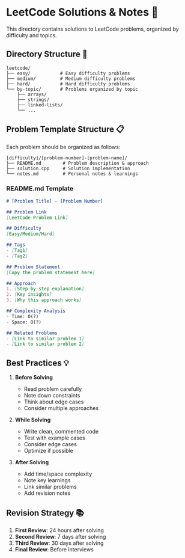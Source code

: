 # LeetCode Solutions & Notes 📝

This directory contains solutions to LeetCode problems, organized by difficulty and topics.

## Directory Structure 📂

```
leetcode/
├── easy/           # Easy difficulty problems
├── medium/         # Medium difficulty problems
├── hard/           # Hard difficulty problems
└── by-topic/       # Problems organized by topic
    ├── arrays/
    ├── strings/
    ├── linked-lists/
    └── ...
```

## Problem Template Structure 📋

Each problem should be organized as follows:

```
[difficulty]/[problem-number]-[problem-name]/
├── README.md        # Problem description & approach
├── solution.cpp     # Solution implementation
└── notes.md         # Personal notes & learnings
```

### README.md Template
```markdown
# [Problem Title] - [Problem Number]

## Problem Link
[LeetCode Problem Link]

## Difficulty
[Easy/Medium/Hard]

## Tags
- [Tag1]
- [Tag2]

## Problem Statement
[Copy the problem statement here]

## Approach
1. [Step-by-step explanation]
2. [Key insights]
3. [Why this approach works]

## Complexity Analysis
- Time: O(?)
- Space: O(?)

## Related Problems
- [Link to similar problem 1]
- [Link to similar problem 2]
```

## Best Practices 💡

1. **Before Solving**
   - Read problem carefully
   - Note down constraints
   - Think about edge cases
   - Consider multiple approaches

2. **While Solving**
   - Write clean, commented code
   - Test with example cases
   - Consider edge cases
   - Optimize if possible

3. **After Solving**
   - Add time/space complexity
   - Note key learnings
   - Link similar problems
   - Add revision notes

## Revision Strategy 📚

1. **First Review**: 24 hours after solving
2. **Second Review**: 7 days after solving
3. **Third Review**: 30 days after solving
4. **Final Review**: Before interviews
